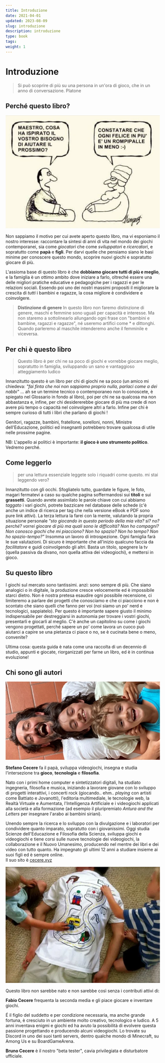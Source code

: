 ```yaml
---
title: Introduzione
date: 2021-04-01
updated: 2023-08-09
slug: introduzione
description: introduzione
type: book
tags:
weight: 1
---
```

# Introduzione

> Si può scoprire di più su una persona in un'ora di gioco, che in un anno di conversazione.
> Platone

## Perché questo libro?

![](_img/vignetta_maestro.webp)

Non sappiamo il motivo per cui avete aperto questo libro, ma vi esponiamo il nostro interesse: raccontare la sintesi di anni di vita nel mondo dei giochi contemporanei, sia come _giocatori_ che come _sviluppatori_ e _ricercatori_, e sopratutto come **papà** e **figli**. Per darvi quelle che pensiamo siano le basi minime per conoscere questo mondo, scoprire nuovi giochi e sopratutto giocare di più.

L'assioma base di questo libro è che **dobbiamo giocare tutti di più e meglio**, e la famiglia è un ottimo ambito dove iniziare a farlo, oltreché essere una delle migliori pratiche educative e pedagogiche per i ragazzi e per le relazioni sociali. Essendo poi uno dei nostri massimi propositi il migliorare la crescita di *tutti* i bambini e ragazze, la cosa migliore è condividere e coinvolgere.

> **Distinzione di genere**
> In questo libro non faremo distinzione di genere, maschi e femmine sono uguali per capacità e interesse. Ma non staremo a sottolinearlo allungando ogni frase con "bambini e bambine, ragazzi e ragazze", né useremo artifici come \* e dittonghi. Quando parleremo al maschile intenderemo anche il femminile e viceversa.

## Per chi è questo libro
> Questo libro è per chi ne sa poco di giochi e vorrebbe giocare meglio, sopratutto in famiglia, sviluppando un sano e vantaggioso atteggiamento ludico

Innanzitutto questo è un libro per chi di giochi ne sa poco (un amico mi chiedeva: *"fai finta che noi non sappiamo proprio nulla, parlaci come a dei nabbi"* ... ah se un termine tecnico o contemporaneo non lo conoscete, è spiegato nel Glossario in fondo al libro), poi per chi ne sa qualcosa ma non abbastanza e, infine, per chi desidererebbe giocare di più ma crede di non avere più tempo o capacità nel coinvolgere altri a farlo. Infine per chi è sempre curioso di tutti i libri che parlano di giochi !

Genitori, ragazze, bambini, fratellone, sorelloni, nonni, Ministre dell'Educazione, politici ed insegnanti potrebbero trovare qualcosa di utile nelle prossime pagine.

NB: L'appello ai politici è importante: **il gioco è uno strumento politico**. Vedremo perché.

## Come leggerlo
> per una lettura essenziale leggete solo i riquadri come questo. mi stai leggendo vero?

Innanzitutto con gli occhi. Sfogliatelo tutto, guardate le figure, le foto, magari fermatevi a caso su qualche pagina soffermandosi sui **titoli** e sui **grassetti**.
Quando avrete assimilato le parole chiave con cui abbiamo *taggato* i vari giochi, potrete bazzicare nel database delle schede (c'è anche un indice di ricerca per tag che nella versione eBook e PDF sono pure link attivi).
La terza lettura la farei con la mente, valutando la propria situazione personale *"sto giocando in questo periodo della mia vita? si? no? perché? vorrei giocare di più ma quali sono le difficoltà? Non ho compagni? Non conosco giochi che mi piacciono? Non ho spazio? Non ho tempo? Non ho spazio-tempo?"*
Insomma un lavoro di introspezione. Ogni famiglia farà le sue valutazioni.
Di sicuro è importante che all'inizio qualcuno faccia da *facilitatore* e guidi coinvolgendo gli altri. Basta un titolo, spegnere la tv (quella passiva da divano, non quella attiva dei videogiochi), e mettersi in gioco.

## Su questo libro
I giochi sul mercato sono tantissimi. anzi: sono sempre di più. Che siano analogici o in digitale, la produzione cresce velocemente ed è impossibile starci dietro. Non è nostra pretesa esaudire ogni possibile recensione, ci limiteremo a parlare dei progetti che conosciamo e che ci piacciono e non è scontato che siano quelli che fanno per voi (noi siamo un po' nerd e tecnologici, sappiatelo).
Per questo è importante sapere giusto il minimo indispensabile per destreggiarsi in autonomia per trovare i vostri giochi, presentarli e giocarli al meglio. C'è anche un capitolino su come i giochi vengono progettati, perché sapere un po' come lavora un cuoco può aiutarci a capire se una pietanza ci piace o no, se è cucinata bene o meno, convenite?

Ultima cosa: questa guida è nata come una raccolta di un decennio di studio, appunti e giocate, riorganizzati per farne un libro, ed è in continua evoluzione!

## Chi sono gli autori
![](_img/foto_autori.webp)

**Stefano Cecere** fa il papà, sviluppa videogiochi, insegna e studia l'intersezione tra **gioco**, **tecnologia** e **filosofia**.

Nato con i primi home computer e sintetizzatori digitali, ha studiato ingegneria, filosofia e musica, iniziando a lavorare giovane con lo sviluppo di progetti interattivi, i concerti rock (giocando.. ehm.. *playing* con artisti come Battiato e Jovanotti), l'editoria multimediale, le tecnologie web, la Realtà Virtuale e Aumentata, l'Intelligenza Artificiale e i videogiochi applicati alla società e alla formazione (ad esempio il pluripremiato *Antura and the Letters* per insegnare l'arabo ai bambini siriani).

Unendo sempre la ricerca e lo sviluppo con la divulgazione e i laboratori per condividere quanto imparato, sopratutto con i giovanissimi. Oggi studia Scienze dell'Educazione e Filosofia della Scienza, sviluppa giochi e videogiochi e tiene corsi sulle nuove tecnologie dei videogiochi, la collaborazione e il Nuovo Umanesimo, producendo nel mentre dei libri e dei video con tutto quanto. Ha impegnato gli ultimi 12 anni a studiare insieme ai suoi figli ed è sempre online.  
Il suo sito è [cecere.xyz](https://cecere.xyz)

![](../../assets/img/post/play-on-dad.webp)

Questo libro non sarebbe nato e non sarebbe così senza i contributi attivi di:

**Fabio Cecere** frequenta la seconda media e gli piace giocare e inventare giochi.

É il figlio del suddetto e per condizione necessaria, ma anche grande fortuna, è cresciuto in un ambiente molto creativo, tecnologico e ludico. A 5 anni inventava enigmi e giochi ed ha avuto la possibilità di evolvere questa passione progettando e producendo alcuni videogiochi. Lo trovate su Discord in uno dei suoi tanti servers, dentro qualche mondo di Minecraft, su Among Us e su BoardGameArena.

**Bruno Cecere** è il nostro "beta tester", cavia privilegiata e disturbatore ufficiale.
